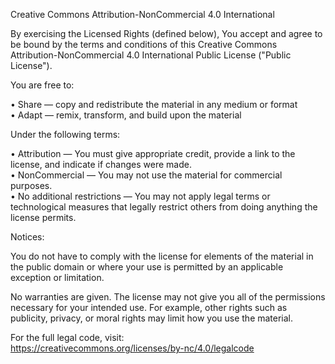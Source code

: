 Creative Commons Attribution-NonCommercial 4.0 International

By exercising the Licensed Rights (defined below), You accept and agree to be bound by the terms and conditions of this Creative Commons Attribution-NonCommercial 4.0 International Public License ("Public License").

You are free to:

• Share — copy and redistribute the material in any medium or format  
• Adapt — remix, transform, and build upon the material

Under the following terms:

• Attribution — You must give appropriate credit, provide a link to the license, and indicate if changes were made.  
• NonCommercial — You may not use the material for commercial purposes.  
• No additional restrictions — You may not apply legal terms or technological measures that legally restrict others from doing anything the license permits.

Notices:

You do not have to comply with the license for elements of the material in the public domain or where your use is permitted by an applicable exception or limitation.

No warranties are given. The license may not give you all of the permissions necessary for your intended use. For example, other rights such as publicity, privacy, or moral rights may limit how you use the material.

For the full legal code, visit:  
https://creativecommons.org/licenses/by-nc/4.0/legalcode

